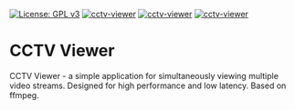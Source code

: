 [![License: GPL v3](https://img.shields.io/badge/License-GPLv3-blue.svg)](https://www.gnu.org/licenses/gpl-3.0)
[![cctv-viewer](https://img.shields.io/badge/Launchpad_PPA-daily/latest+git-0e8420?logo=launchpad)](https://launchpad.net/~ievgeny/+archive/ubuntu/cctv-viewer)
[![cctv-viewer](https://snapcraft.io/cctv-viewer/badge.svg)](https://snapcraft.io/cctv-viewer)
[![cctv-viewer](https://snapcraft.io/cctv-viewer/trending.svg?name=0)](https://snapcraft.io/cctv-viewer)

# CCTV Viewer

CCTV Viewer - a simple application for simultaneously viewing multiple video streams. Designed for high performance and low latency.
Based on ffmpeg.
